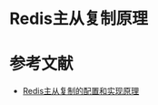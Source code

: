 # Redis主从复制原理




# 参考文献

- [Redis主从复制的配置和实现原理](https://juejin.im/post/5d80ac83e51d45620821cf87#heading-2)